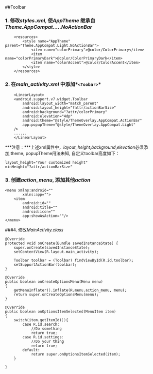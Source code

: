 ##Toolbar
### 1. 修改*styles.xml*, 使*AppTheme* 继承自*Theme.AppCompat.....NoActionBar*

		<resources>
			<style name="AppTheme" parent="Theme.AppCompat.Light.NoActionBar">
				<item name="colorPrimary">@color/ColorPrimary</item>
				<item name="colorPrimaryDark">@color/ColorPrimaryDark</item>
				<item name="colorAccent">@color/ColorAccent</item>
			</style>
		</resources>

### 2. 在*main_activity.xml* 中添加*`<Toobar>`*

		<LinearLayout>
		<android.support.v7.widget.Toolbar
			android:layout_width="match_parent"
			android:layout_height="?attr/actionBarSize"
			android:background="?attr/colorPrimary"
			android:elevation="4dp"
			android:theme="@style/ThemeOverlay.AppCompat.ActionBar"
			app:popupTheme="@style/ThemeOverlay.AppCompat.Light"
		/>
		......
		</LinearLayout>

***注意：***上述xml属性中，*layout_height*,*background*,*elevation*必须添加;theme, popupTheme用法未知, 自定义toolbar高度如下：
	
	layout_height="Your customized height"
	minHeight="?attr/actionBarSize"

### 3. 创建*action_menu*, 添加其他*action*

	<menu xmlns:android=""
			xmlns:app="">
		<item
			android:id=""
			android:title=""
			android:icon=""
			app:showAsAction=""/>
	</menu>

###4. 修改*MainActivity.class*
	
	@Override
	protected void onCreate(Bundle savedInstanceState) {
		super.onCreate(savedInstanceState);
		setContentView(R.layout.main_activity);

		Toolbar toolbar = (Toolbar) findViewById(R.id.toolbar);
		setSupportActionBar(toolbar);
	}
	
	@Override
	public boolean onCreateOptionsMenu(Menu menu)
	{
		getMenuInflater().inflate(R.menu.action_menu, menu);
		return super.onCreateOptionsMenu(menu);
	}

	@Override
	public boolean onOptionsItemSelected(MenuItem item)
	{
		switch(item.getItemId()){
			case R.id.search:
				//Do something
				return true;
			case R.id.settings:
				//Do your thing
				return true;
			default:
				return super.onOptionsItemSelected(item);
		}
		
	}